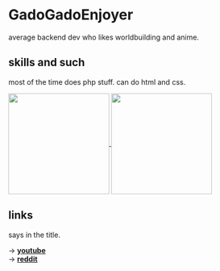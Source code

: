 
<!-- this file supports markdown and limited html (<img>, <br>) -->

# GadoGadoEnjoyer

average backend dev who likes worldbuilding and anime.

## skills and such
<!-- uses the iconic anuraghazra's stats. to hide progress, or tweak other things, refer to https://github.com/anuraghazra/github-readme-stats-->

most of the time does php stuff. can do html and css.

<a href="https://github.com/anuraghazra/convoychat">
  <img height=200 align="center" src="https://github-readme-stats.vercel.app/api/top-langs?username=GadoGadoEnjoyer&theme=transparent&custom_title=language%20stats&card_width=320" />
</a>
<a href="https://github.com/anuraghazra/github-readme-stats">
  <img height=200 align="center" src="https://github-readme-stats.vercel.app/api?username=GadoGadoEnjoyer&theme=transparent&show_icons=true&rank_icon=github&custom_title=repo%20stats" />
</a>

## links

says in the title.

→ [**youtube**](https://www.youtube.com/@arifi3441/)
<br>
→ [**reddit**](https://reddit.com/u/AverageKrupukEnjoyer)
<br>

